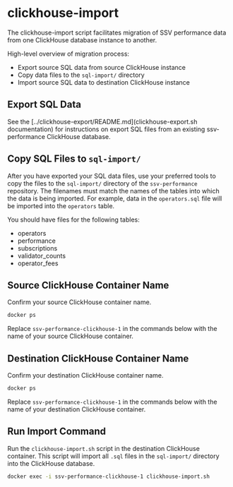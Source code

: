 # clickhouse-import

The clickhouse-import script facilitates migration of SSV performance data from one ClickHouse database instance to another.

High-level overview of migration process:

- Export source SQL data from source ClickHouse instance
- Copy data files to the `sql-import/` directory
- Import source SQL data to destination ClickHouse instance

## Export SQL Data

See the [../clickhouse-export/README.md](clickhouse-export.sh documentation) for instructions on export SQL files from an existing ssv-performance ClickHouse database.

## Copy SQL Files to `sql-import/`

After you have exported your SQL data files, use your preferred tools to copy the files to the `sql-import/` directory of the `ssv-performance` repository. The filenames must match the names of the tables into which the data is being imported. For example, data in the `operators.sql` file will be imported into the `operators` table.

You should have files for the following tables:
- operators
- performance
- subscriptions
- validator_counts
- operator_fees

## Source ClickHouse Container Name

Confirm your source ClickHouse container name.

```bash
docker ps
```

Replace `ssv-performance-clickhouse-1` in the commands below with the name of your source ClickHouse container.

## Destination ClickHouse Container Name

Confirm your destination ClickHouse container name.

```bash
docker ps
```

Replace `ssv-performance-clickhouse-1` in the commands below with the name of your destination ClickHouse container.

## Run Import Command

Run the `clickhouse-import.sh` script in the destination ClickHouse container. This script will import all `.sql` files in the `sql-import/` directory into the ClickHouse database.

```bash
docker exec -i ssv-performance-clickhouse-1 clickhouse-import.sh
```